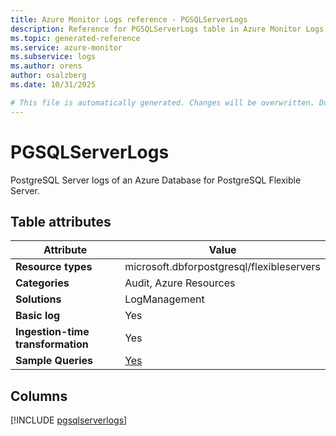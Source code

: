 ```yaml
---
title: Azure Monitor Logs reference - PGSQLServerLogs
description: Reference for PGSQLServerLogs table in Azure Monitor Logs.
ms.topic: generated-reference
ms.service: azure-monitor
ms.subservice: logs
ms.author: orens
author: osalzberg
ms.date: 10/31/2025

# This file is automatically generated. Changes will be overwritten. Do not change this file directly.
---
```


# PGSQLServerLogs

PostgreSQL Server logs of an Azure Database for PostgreSQL Flexible Server.


## Table attributes

|Attribute|Value|
|---|---|
|**Resource types**|microsoft.dbforpostgresql/flexibleservers|
|**Categories**|Audit, Azure Resources|
|**Solutions**| LogManagement|
|**Basic log**|Yes|
|**Ingestion-time transformation**|Yes|
|**Sample Queries**|[Yes](/azure/azure-monitor/reference/queries/pgsqlserverlogs)|



## Columns
  
[!INCLUDE [pgsqlserverlogs](~/reusable-content/ce-skilling/azure/includes/azure-monitor/reference/tables/pgsqlserverlogs-include.md)]
